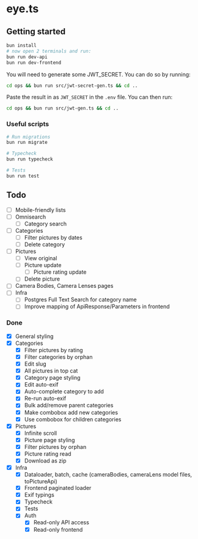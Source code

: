 # eye.ts

## Getting started

```bash
bun install
# now open 2 terminals and run:
bun run dev-api
bun run dev-frontend
```

You will need to generate some JWT_SECRET. You can do so by running:

```sh
cd ops && bun run src/jwt-secret-gen.ts && cd ..
```

Paste the result in as `JWT_SECRET` in the `.env` file. You can then run:

```sh
cd ops && bun run src/jwt-gen.ts && cd ..
```

### Useful scripts

```sh
# Run migrations
bun run migrate

# Typecheck
bun run typecheck

# Tests
bun run test
```

## Todo

- [ ] Mobile-friendly lists
- [ ] Omnisearch
  - [ ] Category search
- [ ] Categories
  - [ ] Filter pictures by dates
  - [ ] Delete category
- [ ] Pictures
  - [ ] View original
  - [ ] Picture update
    - [ ] Picture rating update
  - [ ] Delete picture
- [ ] Camera Bodies, Camera Lenses pages
- [ ] Infra
  - [ ] Postgres Full Text Search for category name
  - [ ] Improve mapping of ApiResponse/Parameters in frontend

### Done

- [x] General styling
- [x] Categories
  - [x] Filter pictures by rating
  - [x] Filter categories by orphan
  - [x] Edit slug
  - [x] All pictures in top cat
  - [x] Category page styling
  - [x] Edit auto-exif
  - [x] Auto-complete category to add
  - [x] Re-run auto-exif
  - [x] Bulk add/remove parent categories
  - [x] Make combobox add new categories
  - [x] Use combobox for children categories
- [x] Pictures
  - [x] Infinite scroll
  - [x] Picture page styling
  - [x] Filter pictures by orphan
  - [x] Picture rating read
  - [x] Download as zip
- [x] Infra
  - [x] Dataloader, batch, cache (cameraBodies, cameraLens model files, toPictureApi)
  - [x] Frontend paginated loader
  - [x] Exif typings
  - [x] Typecheck
  - [x] Tests
  - [x] Auth
    - [x] Read-only API access
    - [x] Read-only frontend
